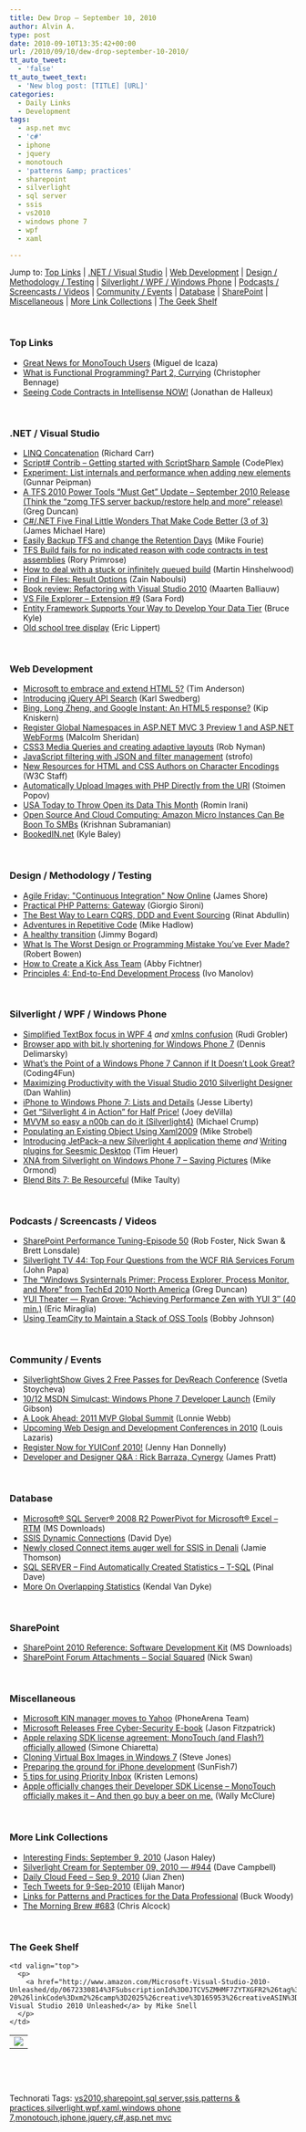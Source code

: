 ```yaml
---
title: Dew Drop – September 10, 2010
author: Alvin A.
type: post
date: 2010-09-10T13:35:42+00:00
url: /2010/09/10/dew-drop-september-10-2010/
tt_auto_tweet:
  - 'false'
tt_auto_tweet_text:
  - 'New blog post: [TITLE] [URL]'
categories:
  - Daily Links
  - Development
tags:
  - asp.net mvc
  - 'c#'
  - iphone
  - jquery
  - monotouch
  - 'patterns &amp; practices'
  - sharepoint
  - silverlight
  - sql server
  - ssis
  - vs2010
  - windows phone 7
  - wpf
  - xaml

---
```

Jump to: [Top Links][1] | [.NET / Visual Studio][2] | [Web Development][3] | [Design / Methodology / Testing][4] | [Silverlight / WPF / Windows Phone][5] | [Podcasts / Screencasts / Videos][6] | [Community / Events][7] | [Database][8] | [SharePoint][9] | [Miscellaneous][10] | [More Link Collections][11] | [The Geek Shelf][12] 

&#160;

### <a name="top"></a>Top Links

  * [Great News for MonoTouch Users][13] (Miguel de Icaza)
  * [What is Functional Programming? Part 2, Currying][14] (Christopher Bennage)
  * [Seeing Code Contracts in Intellisense NOW!][15] (Jonathan de Halleux)

&#160;

### <a name="dotnet"></a>.NET / Visual Studio

  * [LINQ Concatenation][16] (Richard Carr)
  * <a href="http://scriptsharpcontrib.codeplex.com/releases/view/52028" target="_blank">Script# Contrib &#8211; Getting started with ScriptSharp Sample</a> (CodePlex)
  * [Experiment: List<T> internals and performance when adding new elements][17] (Gunnar Peipman)
  * [A TFS 2010 Power Tools “Must Get” Update &#8211; September 2010 Release (Think the “zomg TFS server backup/restore help and more” release)][18] (Greg Duncan)
  * [C#/.NET Five Final Little Wonders That Make Code Better (3 of 3)][19] (James Michael Hare)
  * [Easily Backup TFS and change the Retention Days][20] (Mike Fourie)
  * [TFS Build fails for no indicated reason with code contracts in test assemblies][21] (Rory Primrose)
  * [How to deal with a stuck or infinitely queued build][22] (Martin Hinshelwood)
  * [Find in Files: Result Options][23] (Zain Naboulsi)
  * [Book review: Refactoring with Visual Studio 2010][24] (Maarten Balliauw)
  * [VS File Explorer – Extension #9][25] (Sara Ford)
  * [Entity Framework Supports Your Way to Develop Your Data Tier][26] (Bruce Kyle)
  * [Old school tree display][27] (Eric Lippert)

&#160;

### <a name="web"></a>Web Development

  * <a href="http://www.theregister.co.uk/2010/09/09/microsoft_html_5/" target="_blank">Microsoft to embrace and extend HTML 5?</a> (Tim Anderson)
  * [Introducing jQuery API Search][28] (Karl Swedberg)
  * [Bing, Long Zheng, and Google Instant: An HTML5 response?][29] (Kip Kniskern)
  * [Register Global Namespaces in ASP.NET MVC 3 Preview 1 and ASP.NET WebForms][30] (Malcolm Sheridan)
  * [CSS3 Media Queries and creating adaptive layouts][31] (Rob Nyman)
  * [JavaScript filtering with JSON and filter management][32] (strofo)
  * [New Resources for HTML and CSS Authors on Character Encodings][33] (W3C Staff)
  * [Automatically Upload Images with PHP Directly from the URI][34] (Stoimen Popov)
  * [USA Today to Throw Open its Data This Month][35] (Romin Irani)
  * [Open Source And Cloud Computing: Amazon Micro Instances Can Be Boon To SMBs][36] (Krishnan Subramanian)
  * [BookedIN.net][37] (Kyle Baley)

&#160;

### <a name="design"></a>Design / Methodology / Testing

  * [Agile Friday: "Continuous Integration" Now Online][38] (James Shore)
  * [Practical PHP Patterns: Gateway][39] (Giorgio Sironi)
  * [The Best Way to Learn CQRS, DDD and Event Sourcing][40] (Rinat Abdullin)
  * [Adventures in Repetitive Code][41] (Mike Hadlow)
  * [A healthy transition][42] (Jimmy Bogard)
  * [What Is The Worst Design or Programming Mistake You’ve Ever Made?][43] (Robert Bowen)
  * [How to Create a Kick Ass Team][44] (Abby Fichtner)
  * [Principles 4: End-to-End Development Process][45] (Ivo Manolov)

&#160;

### <a name="silverlight"></a>Silverlight / WPF / Windows Phone

  * [Simplified TextBox focus in WPF 4][46] _and_ [xmlns confusion][47] (Rudi Grobler)
  * [Browser app with bit.ly shortening for Windows Phone 7][48] (Dennis Delimarsky)
  * [What’s the Point of a Windows Phone 7 Cannon if It Doesn’t Look Great?][49] (Coding4Fun)
  * [Maximizing Productivity with the Visual Studio 2010 Silverlight Designer][50] (Dan Wahlin)
  * [iPhone to Windows Phone 7: Lists and Details][51] (Jesse Liberty)
  * [Get “Silverlight 4 in Action” for Half Price!][52] (Joey deVilla)
  * [MVVM so easy a n00b can do it (Silverlight4)][53] (Michael Crump)
  * [Populating an Existing Object Using Xaml2009][54] (Mike Strobel)
  * [Introducing JetPack–a new Silverlight 4 application theme][55] _and_ [Writing plugins for Seesmic Desktop][56] (Tim Heuer)
  * [XNA from Silverlight on Windows Phone 7 – Saving Pictures][57] (Mike Ormond)
  * [Blend Bits 7: Be Resourceful][58] (Mike Taulty)

&#160;

### <a name="podcasts"></a>Podcasts / Screencasts / Videos

  * [SharePoint Performance Tuning-Episode 50][59] (Rob Foster, Nick Swan & Brett Lonsdale)
  * [Silverlight TV 44: Top Four Questions from the WCF RIA Services Forum][60] (John Papa)
  * [The “Windows Sysinternals Primer: Process Explorer, Process Monitor, and More” from TechEd 2010 North America][61] (Greg Duncan)
  * [YUI Theater — Ryan Grove: “Achieving Performance Zen with YUI 3″ (40 min.)][62] (Eric Miraglia)
  * [Using TeamCity to Maintain a Stack of OSS Tools][63] (Bobby Johnson)

&#160;

### <a name="events"></a>Community / Events

  * [SilverlightShow Gives 2 Free Passes for DevReach Conference][64] (Svetla Stoycheva)
  * [10/12 MSDN Simulcast: Windows Phone 7 Developer Launch][65] (Emily Gibson)
  * [A Look Ahead: 2011 MVP Global Summit][66] (Lonnie Webb)
  * [Upcoming Web Design and Development Conferences in 2010][67] (Louis Lazaris)
  * [Register Now for YUIConf 2010!][68] (Jenny Han Donnelly)
  * [Developer and Designer Q&A : Rick Barraza, Cynergy][69] (James Pratt)

&#160;

### <a name="db"></a>Database

  * [Microsoft® SQL Server® 2008 R2 PowerPivot for Microsoft® Excel &#8211; RTM][70] (MS Downloads)
  * [SSIS Dynamic Connections][71] (David Dye)
  * [Newly closed Connect items auger well for SSIS in Denali][72] (Jamie Thomson)
  * [SQL SERVER – Find Automatically Created Statistics – T-SQL][73] (Pinal Dave)
  * [More On Overlapping Statistics][74] (Kendal Van Dyke)

&#160;

### <a name="sp"></a>SharePoint

  * [SharePoint 2010 Reference: Software Development Kit][75] (MS Downloads)
  * [SharePoint Forum Attachments – Social Squared][76] (Nick Swan)

&#160;

### <a name="misc"></a>Miscellaneous

  * [Microsoft KIN manager moves to Yahoo][77] (PhoneArena Team)
  * <a href="http://feeds.gawker.com/~r/lifehacker/full/~3/xtc-67Iq-44/microsoft-offers-free-cyber-security-book-for-teens-and-new-internet-users" target="_blank">Microsoft Releases Free Cyber-Security E-book</a> (Jason Fitzpatrick)
  * [Apple relaxing SDK license agreement: MonoTouch (and Flash?) officially allowed][78] (Simone Chiaretta)
  * [Cloning Virtual Box Images in Windows 7][79] (Steve Jones)
  * [Preparing the ground for iPhone development][80] (SunFish7)
  * [5 tips for using Priority Inbox][81] (Kristen Lemons)
  * [Apple officially changes their Developer SDK License &#8211; MonoTouch officially makes it &#8211; And then go buy a beer on me.][82] (Wally McClure)

&#160;

### <a name="links"></a>More Link Collections

  * [Interesting Finds: September 9, 2010][83] (Jason Haley)
  * [Silverlight Cream for September 09, 2010 &#8212; #944][84] (Dave Campbell)
  * [Daily Cloud Feed &#8211; Sep 9, 2010][85] (Jian Zhen)
  * [Tech Tweets for 9-Sep-2010][86] (Elijah Manor)
  * [Links for Patterns and Practices for the Data Professional][87] (Buck Woody)
  * [The Morning Brew #683][88] (Chris Alcock)

&#160;

### <a name="shelf"></a>The Geek Shelf

<table border="0" cellspacing="0" cellpadding="0">
  <tr>
    <td>
      <img data-recalc-dims="1" decoding="async" src="https://i0.wp.com/ecx.images-amazon.com/images/I/41laGLaH1mL._SL160_.jpg?w=660" />
    </td>
    
    <td valign="top">
      <p>
        <a href="http://www.amazon.com/Microsoft-Visual-Studio-2010-Unleashed/dp/0672330814%3FSubscriptionId%3D0JTCV5ZMHMF7ZYTXGFR2%26tag%3Dbrdicr-20%26linkCode%3Dxm2%26camp%3D2025%26creative%3D165953%26creativeASIN%3D0672330814">Microsoft Visual Studio 2010 Unleashed</a> by Mike Snell
      </p>
    </td>
  </tr>
</table>

&#160;

<div style="padding-bottom: 0px; margin: 0px; padding-left: 0px; padding-right: 0px; display: inline; float: none; padding-top: 0px" id="scid:C16BAC14-9A3D-4c50-9394-FBFEF7A93539:3b22dfc0-6f39-4695-8b41-10800c594be5" class="wlWriterEditableSmartContent">
  <!--dotnetkickit-->
</div>

&#160;

<div style="padding-bottom: 0px; margin: 0px; padding-left: 0px; padding-right: 0px; display: inline; float: none; padding-top: 0px" id="scid:0767317B-992E-4b12-91E0-4F059A8CECA8:aa437b5e-4b9b-4f3e-9e84-3fe520ea3bdd" class="wlWriterEditableSmartContent">
  Technorati Tags: <a href="http://technorati.com/tags/vs2010" rel="tag">vs2010</a>,<a href="http://technorati.com/tags/sharepoint" rel="tag">sharepoint</a>,<a href="http://technorati.com/tags/sql+server" rel="tag">sql server</a>,<a href="http://technorati.com/tags/ssis" rel="tag">ssis</a>,<a href="http://technorati.com/tags/patterns+%26+practices" rel="tag">patterns & practices</a>,<a href="http://technorati.com/tags/silverlight" rel="tag">silverlight</a>,<a href="http://technorati.com/tags/wpf" rel="tag">wpf</a>,<a href="http://technorati.com/tags/xaml" rel="tag">xaml</a>,<a href="http://technorati.com/tags/windows+phone+7" rel="tag">windows phone 7</a>,<a href="http://technorati.com/tags/monotouch" rel="tag">monotouch</a>,<a href="http://technorati.com/tags/iphone" rel="tag">iphone</a>,<a href="http://technorati.com/tags/jquery" rel="tag">jquery</a>,<a href="http://technorati.com/tags/c%23" rel="tag">c#</a>,<a href="http://technorati.com/tags/asp.net+mvc" rel="tag">asp.net mvc</a>
</div>

 [1]: https://morningdew-bpc6g3a0fgaxdxcu.eastus2-01.azurewebsites.net/#top
 [2]: https://morningdew-bpc6g3a0fgaxdxcu.eastus2-01.azurewebsites.net/#dotnet
 [3]: https://morningdew-bpc6g3a0fgaxdxcu.eastus2-01.azurewebsites.net/#web
 [4]: https://morningdew-bpc6g3a0fgaxdxcu.eastus2-01.azurewebsites.net/#design
 [5]: https://morningdew-bpc6g3a0fgaxdxcu.eastus2-01.azurewebsites.net/#silverlight
 [6]: https://morningdew-bpc6g3a0fgaxdxcu.eastus2-01.azurewebsites.net/#podcasts
 [7]: https://morningdew-bpc6g3a0fgaxdxcu.eastus2-01.azurewebsites.net/#events
 [8]: https://morningdew-bpc6g3a0fgaxdxcu.eastus2-01.azurewebsites.net/#db
 [9]: https://morningdew-bpc6g3a0fgaxdxcu.eastus2-01.azurewebsites.net/#sp
 [10]: https://morningdew-bpc6g3a0fgaxdxcu.eastus2-01.azurewebsites.net/#misc
 [11]: https://morningdew-bpc6g3a0fgaxdxcu.eastus2-01.azurewebsites.net/#links
 [12]: https://morningdew-bpc6g3a0fgaxdxcu.eastus2-01.azurewebsites.net/#shelf
 [13]: http://tirania.org/blog/archive/2010/Sep-09.html
 [14]: http://feedproxy.google.com/~r/Devlicious/~3/M05mOe0nIdo/what-is-functional-programming-part-2-currying.aspx
 [15]: http://feedproxy.google.com/~r/PelisFarm/~3/GSuMwV7cAms/SeeingCodeContractsInIntellisenseNOW.aspx
 [16]: http://feedproxy.google.com/~r/BlackwaspLatestAdditions/~3/tJZLsDLUljA/LinqConcatenation.aspx
 [17]: http://feedproxy.google.com/~r/gunnarpeipman/~3/sf0iw0I3JDo/experiment-list-lt-t-gt-internals-and-performance-when-adding-new-elements.aspx
 [18]: http://coolthingoftheday.blogspot.com/2010/09/tfs-2010-power-tools-must-get-update.html
 [19]: http://geekswithblogs.net/BlackRabbitCoder/archive/2010/09/09/c.net-five-final-little-wonders-that-make-code-better-3.aspx
 [20]: http://mikefourie.wordpress.com/2010/09/10/easily-backup-tfs-and-change-the-retention-days/
 [21]: http://feedproxy.google.com/~r/RoryPrimrose/~3/QzGzIOL8VeA/post.aspx
 [22]: http://feedproxy.google.com/~r/MartinHinshelwood/~3/l4f5VgUNeIY/how-to-deal-with-a-stuck-or-infinitely-queued-build.aspx
 [23]: http://feedproxy.google.com/~r/zainnab/~3/SDwA-Zq9Rnk/find-in-files-result-options-vstipfind0014.aspx
 [24]: http://blog.maartenballiauw.be/post.aspx?id=2f64f14b-7649-4b9f-a363-3e3860f6266d
 [25]: http://blogs.msdn.com/b/saraford/archive/2010/09/09/vs-file-explorer-extension-9.aspx
 [26]: http://blogs.msdn.com/b/usisvde/archive/2010/09/09/entity-framework-supports-your-way-to-develop-your-data-tier.aspx
 [27]: http://blogs.msdn.com/b/ericlippert/archive/2010/09/09/old-school-tree-display.aspx
 [28]: http://feedproxy.google.com/~r/LearningJquery/~3/6ck_DELI6NY/introducing-jquery-api-search
 [29]: http://feedproxy.google.com/~r/liveside/~3/2lmhcZ-sa4M/bing-long-zheng-and-google-instant-an-html5-response.aspx
 [30]: http://feedproxy.google.com/~r/netCurryRecentArticles/~3/tCGSTM9-VJo/ShowArticle.aspx
 [31]: http://feeds.dzone.com/~r/zones/css/~3/8uvrqwLPXlw/css3-media-queries-and
 [32]: http://www.codeproject.com/KB/scripting/json-filtering.aspx
 [33]: http://www.w3.org/News/2010.html#entry-8891
 [34]: http://feedproxy.google.com/~r/stoimenblog/~3/XqA-KHpEA18/
 [35]: http://feedproxy.google.com/~r/ProgrammableWeb/~3/nj-J9DLOCLU/
 [36]: http://feedproxy.google.com/~r/Krishwords/~3/_Z4TWj-ZDIE/
 [37]: http://codebetter.com/blogs/kyle.baley/archive/2010/09/09/bookedin-net.aspx
 [38]: http://jamesshore.com/Blog/Agile-Friday-Continuous-Integration-Now-Online.html
 [39]: http://feeds.dzone.com/~r/zones/css/~3/3NdQ_w4k-nE/dnp-practical-php-patterns
 [40]: http://feeds.abdullin.com/~r/RinatAbdullin/~3/9zByu5lcfCI/the-best-way-to-learn-cqrs-ddd-and-event-sourcing.html
 [41]: http://feedproxy.google.com/~r/CodeRant/~3/kxxPwBUtjW4/adventures-in-repetitive-code.html
 [42]: http://feedproxy.google.com/~r/LosTechies/~3/HhdUdxluyz8/a-healthy-transition.aspx
 [43]: http://www.smashingmagazine.com/2010/09/10/what-is-the-worst-design-or-programming-mistake-you-ve-ever-made/
 [44]: http://feeds.dzone.com/~r/zones/agile/~3/vHTlcLgU2PM/how-create-kick-ass-team
 [45]: http://blogs.msdn.com/b/ivo_manolov/archive/2010/09/10/10060204.aspx
 [46]: http://feedproxy.google.com/~r/RudiGroblerInTheCloud/~3/3iZv1B7ohpM/simplified-textbox-focus-in-wpf-4
 [47]: http://feedproxy.google.com/~r/RudiGroblerInTheCloud/~3/T9JseHEpg2c/xmlns-confusion
 [48]: http://feeds.dzone.com/~r/zones/dotnet/~3/9-T-GYgxNjo/browser-app-bitly-shortening
 [49]: http://blogs.msdn.com/b/coding4fun/archive/2010/09/09/10059924.aspx
 [50]: http://weblogs.asp.net/dwahlin/archive/2010/09/10/maximizing-productivity-with-the-visual-studio-2010-silverlight-designer.aspx
 [51]: http://feedproxy.google.com/~r/JesseLiberty-SilverlightGeek/~3/SS6qavpdXC8/
 [52]: http://www.globalnerdy.com/2010/09/10/get-silverlight-4-in-action-for-half-price/
 [53]: http://michaelcrump.net/archive/2010/09/10/mvvm-so-easy-a-n00b-can-do-it-silverlight4.aspx
 [54]: http://codedreams.blogspot.com/2010/09/populating-existing-object-using.html
 [55]: http://feeds.timheuer.com/~r/timheuer/~3/XBaSLKallTw/silverlight-jetpack-theme-released.aspx
 [56]: http://feeds.timheuer.com/~r/timheuer/~3/tI2GyU3N4W4/seesmic-desktop-launches-start-writing-plugins-with-silverlight.aspx
 [57]: http://feedproxy.google.com/~r/mikeormond/~3/utlZ66O3AG0/xna-from-silverlight-on-windows-phone-7-saving-pictures.aspx
 [58]: http://feedproxy.google.com/~r/mtaulty/~3/QSA9UEP_G8o/blend-bits-7-be-resourceful.aspx
 [59]: http://www.sharepointpodshow.com/archive/2010/09/09/sharepoint-performance-tuning-episode-50.aspx
 [60]: http://channel9.msdn.com/shows/SilverlightTV/Silverlight-TV-44-Top-Four-Questions-from-the-WCF-RIA-Services-Forum/
 [61]: http://coolthingoftheday.blogspot.com/2010/09/windows-sysinternals-primer-process.html
 [62]: http://feeds.yuiblog.com/~r/YahooUserInterfaceBlog/~3/OvLfkQlE7Dw/
 [63]: http://feedproxy.google.com/~r/IAmNotMyself/~3/-TJUtKHMPAY/UsingTeamCityToMaintainAStackOfOSSTools.aspx
 [64]: http://feedproxy.google.com/~r/silverlightshow/~3/mHup3PgdIaA/SilverlightShow-Gives-2-Free-Passes-for-DevReach-Conference.aspx
 [65]: http://channel9.msdn.com/posts/egibson/1012-MSDN-Simulcast-Event-Windows-Phone-7-Developer-Launch-Jump-Start-Your-Mobile-Development/
 [66]: http://blogs.msdn.com/b/mvpawardprogram/archive/2010/09/09/a-look-ahead-2011-mvp-global-summit.aspx
 [67]: http://www.smashingmagazine.com/2010/09/09/upcoming-web-design-and-development-conferences-in-2010/
 [68]: http://feeds.yuiblog.com/~r/YahooUserInterfaceBlog/~3/TI_peUjIjMg/
 [69]: http://windowsteamblog.com/ie/b/ie/archive/2010/09/09/developer-and-designer-q-amp-a-rick-barraza-cynergy.aspx
 [70]: http://feedproxy.google.com/~r/MicrosoftDownloadCenter/~3/ytpjOuRGVPI/details.aspx
 [71]: http://feedproxy.google.com/~r/sqlserverpedia/~3/78JZkGxJFA4/
 [72]: http://feedproxy.google.com/~r/jamiet/~3/GU6E_QWKtko/newly-closed-connect-items-auger-well-for-ssis-in-denali.aspx
 [73]: http://blog.sqlauthority.com/2010/09/10/sql-server-find-automatically-created-statistics-t-sql/
 [74]: http://feedproxy.google.com/~r/sqlserverpedia/~3/4aRO3sqvnpE/
 [75]: http://feedproxy.google.com/~r/MicrosoftDownloadCenter/~3/AhLelVq8HdU/details.aspx
 [76]: http://lightningtools.com/blog/archive/2010/09/10/sharepoint-forum-attachments-ndash-social-squared.aspx
 [77]: http://feedproxy.google.com/~r/phonearena/ySoL/~3/TgfnBJeggKg/Microsoft-KIN-manager-moves-to-Yahoo-article-a_13155.html
 [78]: http://feedproxy.google.com/~r/Codeclimber/~3/k8NX5D499Ec/Apple-relaxing-SDK-license-agreement-MonoTouch-and-Flash-officially-allowed.aspx
 [79]: http://www.sqlservercentral.com/blogs/steve_jones/archive/2010/09/10/cloning-virtual-box-images-in-windows-7.aspx
 [80]: http://www.codeproject.com/KB/iPhone/1prepgroundiphonedev.aspx
 [81]: http://feedproxy.google.com/~r/OfficialGmailBlog/~3/SBx_nE0orb8/5-tips-for-using-priority-inbox.html
 [82]: http://morewally.com/cs/blogs/wallym/archive/2010/09/10/apple-officially-changes-their-developer-sdk-license-monotouch-officially-makes-it-and-then-go-buy-a-beer-on-me.aspx
 [83]: http://jasonhaley.com/blog/post.aspx?id=54ae1bde-e742-40e1-9c9d-774a29e767cb
 [84]: http://geekswithblogs.net/WynApseTechnicalMusings/archive/2010/09/09/141735.aspx
 [85]: http://feedproxy.google.com/~r/onsaas/~3/Un7szlAWS-Y/
 [86]: http://elijahmanor.com/webdevdotnet/post.aspx?id=31461aa6-38cf-4915-9953-01297e2e5948
 [87]: http://blogs.msdn.com/b/buckwoody/archive/2010/09/10/links-for-patterns-and-practices-for-the-data-professional.aspx
 [88]: http://feedproxy.google.com/~r/ReflectivePerspective/~3/8uncS3t9eAM/